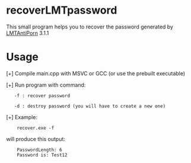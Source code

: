 
# recoverLMTpassword
This small program helps you to recover the password generated by [LMTAntiPorn](https://lmtantipornonline.azurewebsites.net/) 3.1.1
# Usage
[+] Compile main.cpp with MSVC or GCC (or use the prebuilt executable)

[+] Run program with command:

	   -f : recover password
   
	   -d : destroy password (you will have to create a new one)
[+] Example:

		recover.exe -f
will produce this output:

		PasswordLength: 6
		Password is: Test12
